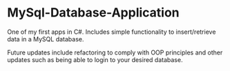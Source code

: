 # MySql-Database-Application
One of my first apps in C#. Includes simple functionality to insert/retrieve data in a MySQL database.

Future updates include refactoring to comply with OOP principles and other updates such as being able to login to your desired database.

